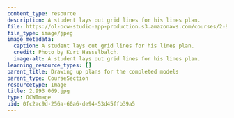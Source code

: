 ```yaml
---
content_type: resource
description: A student lays out grid lines for his lines plan.
file: https://ol-ocw-studio-app-production.s3.amazonaws.com/courses/2-993-special-topics-in-mechanical-engineering-the-art-and-science-of-boat-design-january-iap-2007/0fc2ac9d256a60a6de9453d45ffb39a5_2993069.jpg
file_type: image/jpeg
image_metadata:
  caption: A student lays out grid lines for his lines plan.
  credit: Photo by Kurt Hasselbalch.
  image-alt: A student lays out grid lines for his lines plan.
learning_resource_types: []
parent_title: Drawing up plans for the completed models
parent_type: CourseSection
resourcetype: Image
title: 2.993 069.jpg
type: OCWImage
uid: 0fc2ac9d-256a-60a6-de94-53d45ffb39a5
---
```

